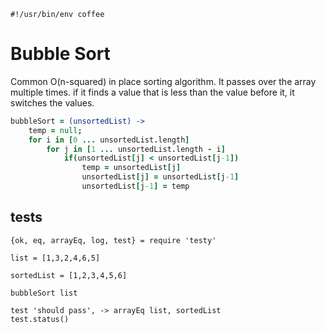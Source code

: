     #!/usr/bin/env coffee
# Bubble Sort
Common O(n-squared) in place sorting algorithm.  It passes over the array multiple times.   if it finds a value that is less than the value before it, it switches the values.

```coffeescript
bubbleSort = (unsortedList) ->
    temp = null;
    for i in [0 ... unsortedList.length]
        for j in [1 ... unsortedList.length - i]
            if(unsortedList[j] < unsortedList[j-1])
                temp = unsortedList[j]
                unsortedList[j] = unsortedList[j-1]
                unsortedList[j-1] = temp
```
## tests
           
    {ok, eq, arrayEq, log, test} = require 'testy'

    list = [1,3,2,4,6,5]

    sortedList = [1,2,3,4,5,6]

    bubbleSort list

    test 'should pass', -> arrayEq list, sortedList
    test.status()

